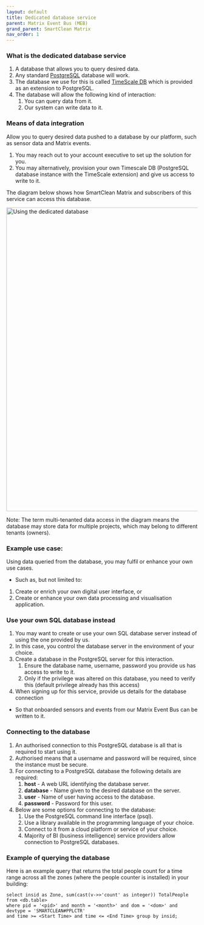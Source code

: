 ```yaml
---
layout: default
title: Dedicated database service
parent: Matrix Event Bus (MEB)
grand_parent: SmartClean Matrix
nav_order: 1
---
```


### What is the dedicated database service
1. A database that allows you to query desired data.
2. Any standard [PostgreSQL](https://www.postgresql.org) database will work.
3. The database we use for this is called [TimeScale DB](https://docs.timescale.com) which is provided as an 
extension to PostgreSQL.
4. The database will allow the following kind of interaction:
   1. You can query data from it. 
   2. Our system can write data to it. 
   

### Means of data integration
Allow you to query desired data pushed to a database by our platform, such as sensor data and Matrix events. 

1. You may reach out to your account executive to set up the solution for you.
2. You may alternatively, provision your own Timescale DB (PostgreSQL database instance with the TimeScale extension)
 and give us access to write to it.

The diagram below shows how SmartClean Matrix and subscribers of this service can access this database.

<img alt="Using the dedicated database" src="https://www.smartclean.io/matrix/images/Multi-Tenant-DB.png" title="Using the dedicated database" width="800"/>

Note: The term multi-tenanted data access in the diagram means the database may store data for multiple projects, which
may belong to different tenants (owners).

### Example use case:
Using data queried from the database, you may fulfil or enhance your own use cases.
- Such as, but not limited to:
1. Create or enrich your own digital user interface, or 
2. Create or enhance your own data processing and visualisation application.


### Use your own SQL database instead
1. You may want to create or use your own SQL database server instead of using the one provided by us.
2. In this case, you control the database server in the environment of your choice.
3. Create a database in the PostgreSQL server for this interaction.
   1. Ensure the database name, username, password you provide us has access to write to it.
   2. Only if the privilege was altered on this database, you need to verify this 
   (default privilege already has this access)
4. When signing up for this service, provide us details for the database connection
  - So that onboarded sensors and events from our Matrix Event Bus can be written to it.
  

### Connecting to the database
1. An authorised connection to this PostgreSQL database is all that is required to start using it.
2. Authorised means that a username and password will be required, since the instance must be secure.
3. For connecting to a PostgreSQL database the following details are required:
   1. **host** - A web URL identifying the database server.
   2. **database** - Name given to the desired database on the server.
   3. **user** - Name of user having access to the database.
   4. **password** - Password for this user.
4. Below are some options for connecting to the database:
   1. Use the PostgreSQL command line interface (psql). 
   2. Use a library available in the programming language of your choice. 
   3. Connect to it from a cloud platform or service of your choice. 
   4. Majority of BI (business intelligence) service providers allow connection to PostgreSQL databases.


### Example of querying the database
Here is an example query that returns the total people count for a time range 
across all the zones (where the people counter is installed) in your building:
 ```
 select insid as Zone, sum(cast(v->>'count' as integer)) TotalPeople from <db.table>
 where pid = '<pid>' and month = '<month>' and dom = '<dom>' and devtype = 'SMARTCLEAN#PPLCTR'
 and time >= <Start Time> and time <= <End Time> group by insid;
 ```
